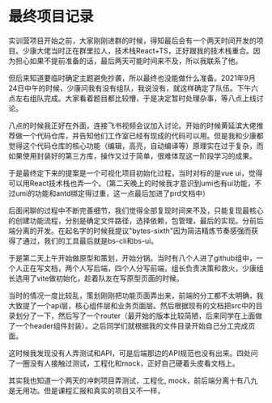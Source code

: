 # 最终项目记录

实训营项目开始之前，大家刚刚进群的时候，得知最后会有一个两天时间开发的项目。少康大佬当时正在群里拉人，技术栈React+TS，正好跟我的技术栈重合。因为担心如果不提前准备的话，最后两天可能时间来不及，所以我联系了他。

但后来知道要临时确定主题避免抄袭，所以最终也没能做什么准备。2021年9月24日中午的时候，少康问我有没有组队，我说没有，就这样确定了队伍。下午六点左右组队完成。大家看着题目都比较懵，于是决定暂时处理杂事，等八点上线讨论。

八点的时候我正好在外面，连接飞书视频会议加入讨论。开始的时候黄延滨大佬推荐做一个代码仓库，并告知他们工作室已经有现成的代码可以用。但是我和少康都觉得这个代码仓库的核心功能（编辑，高亮，自动编译等）原理实在过于复杂，而如果使用封装好的第三方库，操作又过于简单，很难体现这一阶段学习的成果。

于是最终定下来的提案是一个可视化项目初始化过程，当时对标的是vue ui，觉得可以用React技术栈也弄一个。（第二天晚上的时候我才意识到umi也有ui功能，不过umi的功能和antd绑定得过重，这一点最后加进了prd文档中）

后面闲聊的过程中不断完善细节，我们觉得全部复现时间来不及，只能复现最核心的创建功能流程，分别是确定文件路径，选择依赖，包管理，最后的实现。分前后端分离的开发。在起名字的时候我提议"bytes-sixth"因为简洁精炼节奏感强而获得了通过，我们的工具最后就是bs-cli和bs-ui。

于是第二天上午开始做原型和策划，开始分锅。当时有八个人进了github组中，一个人正在写文档，两个人写后端，四个人分写前端，组长负责决策和救火，少康组长选用了vite做初始化，趁着队友在写原型页面的时候。

当时的情况一度比较乱，策划刚刚把功能页面弄出来，前端的分工都不太明确，我大致提了一个api层，核心组件层和业务页面层。然后根据现有的文档把src中的目录划分了一下，然后写了一个router（最开始的版本比较简陋，后来同学在上面做了一个header组件封装）。之后同学们就根据我的文件目录开始自己分工完成页面。

这时候我发现没有人弄测试和API，可是后端那边的API规范也没有出来。四处问了一圈没有人接触过测试，工程化和mock，正好自己硬着头皮看文档上。

其实我也知道一个两天的冲刺项目弄测试，工程化, mock，前后端分离十有八九是无用功。但是课程汇报和真实的项目又不一样，


